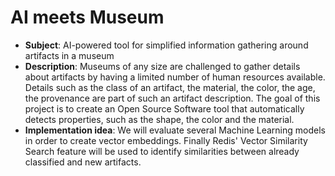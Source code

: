 # AI meets Museum

* **Subject**: AI-powered tool for simplified information gathering around artifacts in a museum
* **Description**: Museums of any size are challenged to gather details about artifacts by having a limited number of human resources available. Details such as the class of an artifact, the material, the color, the age, the provenance are part of such an artifact description. The goal of this project is to create an Open Source Software tool that automatically detects properties, such as the shape, the color and the material.
* **Implementation idea**: We will evaluate several Machine Learning models in order to create vector embeddings. Finally Redis' Vector Similarity Search feature will be used to identify similarities between already classified and new artifacts.
